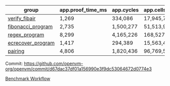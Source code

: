 | group | app.proof_time_ms | app.cycles | app.cells_used | leaf.proof_time_ms | leaf.cycles | leaf.cells_used |
| -- | -- | -- | -- | -- | -- | -- |
| [verify_fibair](https://github.com/openvm-org/openvm/blob/benchmark-results/benchmarks/verify_fibair-d67dac37df01a156990e3f9dc53064672d0774e3.md) | 1,269 |  334,086 |  17,945,774 |- | - | - |
| [fibonacci_program](https://github.com/openvm-org/openvm/blob/benchmark-results/benchmarks/fibonacci-d67dac37df01a156990e3f9dc53064672d0774e3.md) | 2,735 |  1,500,277 |  51,513,917 | 3,908 |  1,263,391 |  70,619,759 |
| [regex_program](https://github.com/openvm-org/openvm/blob/benchmark-results/benchmarks/regex-d67dac37df01a156990e3f9dc53064672d0774e3.md) | 8,299 |  4,165,226 |  168,527,416 | 15,115 |  3,981,981 |  305,538,448 |
| [ecrecover_program](https://github.com/openvm-org/openvm/blob/benchmark-results/benchmarks/ecrecover-d67dac37df01a156990e3f9dc53064672d0774e3.md) | 1,417 |  294,389 |  15,563,415 | 13,186 |  3,038,495 |  248,020,609 |
| [pairing](https://github.com/openvm-org/openvm/blob/benchmark-results/benchmarks/pairing-d67dac37df01a156990e3f9dc53064672d0774e3.md) | 4,806 |  1,820,436 |  96,769,524 | 14,094 |  3,267,542 |  274,652,895 |


Commit: https://github.com/openvm-org/openvm/commit/d67dac37df01a156990e3f9dc53064672d0774e3

[Benchmark Workflow](https://github.com/openvm-org/openvm/actions/runs/14078612331)
